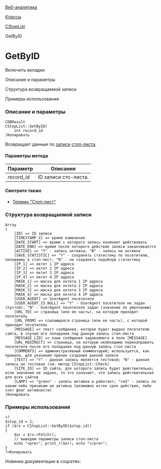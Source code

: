 [Веб-аналитика](/api_help/statistic/index.php)

[Классы](/api_help/statistic/classes/index.php)

[CStopList](/api_help/statistic/classes/cstoplist/index.php)

GetByID

GetByID
=======

Включить вкладки

Описание и параметры

Структура возвращаемой записи

Примеры использования

### Описание и параметры

```
CDBResult
CStopList::GetByID(
	int record_id
)Копировать
```

Возвращает данные по [записи](/api_help/statistic/terms.php#stop_list_record) [стоп-листа](/api_help/statistic/terms.php#stop_list).

#### Параметры метода

| Параметр | Описание |
| --- | --- |
| *record\_id* | ID записи сто-листа. |

#### Смотрите также

* [Термин "Стоп-лист"](/api_help/statistic/terms.php#stop_list)

### Структура возвращаемой записи

```
Array
(
	[ID] => ID записи
	[TIMESTAMP_X] => время изменения
	[DATE_START] => время с которого запись начинает действовать
	[DATE_END] => время после которого действие записи заканчивается
	[ACTIVE] => "Y" - запись активна; "N" - запись не активна
	[SAVE_STATISTIC] => "Y" - сохранять статистику по посетителю, попавшему в стоп-лист; "N" - не сохранять подобную статистику
	[IP_1] => октет 1 IP адреса
	[IP_2] => октет 2 IP адреса
	[IP_3] => октет 3 IP адреса
	[IP_4] => октет 4 IP адреса
	[MASK_1] => маска для октета 1 IP адреса
	[MASK_2] => маска для октета 2 IP адреса
	[MASK_3] => маска для октета 3 IP адреса
	[MASK_4] => маска для октета 4 IP адреса
	[USER_AGENT] => UserAgent посетителя
	[USER_AGENT_IS_NULL] => "Y" - UserAgent посетителя не задан (пустой); "N" - UserAgent посетителя задан (значение по умолчанию)
	[URL_TO] => страница (или ее часть), на которую приходит посетитель
	[URL_FROM] => ссылающаяся страница (или ее часть), с которой приходит посетитель
	[MESSAGE] => текст сообщения, которое будет выдано посетителю сайта, в случае его попадания под данную запись стоп-листа
	[MESSAGE_LID] => язык сообщения задаваемого в поле [MESSAGE]
	[URL_REDIRECT] => страница, на которую необходимо перенаправить посетителя после его попадания под данную запись стоп-листа
	[COMMENTS] => административный комментарий; используется, как правило, для указания причин создания данной записи
	[TEST] => "Y" - данная запись является тестовой; "N" - данная запись не тестовая (см. метод CStopList::Check)
	[SITE_ID] => ID сайта, для которого запись будет действительна; если значение не задано, то это означает, что запись действительная для всех сайтов
	[LAMP] => "green" - запись активна и работает; "red" - запись по каким либо причинам не активна (возможно истек срок действия, либо снят флаг активности)
)Копировать
```

### Примеры использования

```
<?
$stop_id = 1;
if ($rs = CStopList::GetByID($stop_id))
{
	$ar = $rs->Fetch();
	// выведем параметры записи стоп-листа
	echo "<pre>"; print_r($ar); echo "</pre>";
}
?>Копировать
```

Новинки документации в соцсетях: